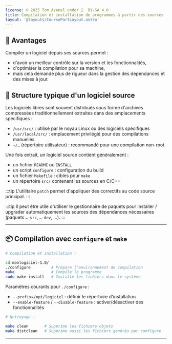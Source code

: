 ```yaml
---
license: © 2025 Tom Avenel under 󰵫  BY-SA 4.0
title: Compilation et installation de programmes à partir des sources
layout: '@layouts/CoursePartLayout.astro'
---
```


## 🌟 Avantages

Compiler un logiciel depuis ses sources permet :

- d'avoir un meilleur contrôle sur la version et les fonctionnalités,
- d'optimiser la compilation pour sa machine,
- mais cela demande plus de rigueur dans la gestion des dépendances et des mises à jour.

## 📁 Structure typique d'un logiciel source

Les logiciels libres sont souvent distribués sous forme d'archives compressées traditionnellement extraites dans des emplacements spécifiques :

- `/usr/src/` : utilisé par le noyau Linux ou des logiciels spécifiques
- `/usr/local/src/` : emplacement privilégié pour des compilations manuelles
- `~/…` (répertoire utilisateur) : recommandé pour une compilation non-root

Une fois extrait, un logiciel source contient généralement :

- un fichier `README` ou `INSTALL`
- un script `configure` : configuration du build
- un fichier `Makefile` : cibles pour `make`
- un répertoire `src/` contenant les sources en C/C++

:::tip
L'utilitaire `patch` permet d'appliquer des correctifs au code source principal.
:::

:::tip
Il peut être utile d'utiliser le gestionnaire de paquets pour installer / upgrader automatiquement les sources des dépendances nécessaires (paquets `…-src`, `…-dev`, …).
:::

---

## 📦 Compilation avec `configure` et `make`

```sh
# Compilation et installation :

cd monlogiciel-1.0/
./configure         # Prépare l'environnement de compilation
make                # Compile le programme
sudo make install   # Installe les fichiers dans le système
```

Paramètres courants pour `./configure` :

- `--prefix=/opt/logiciel` : définir le répertoire d'installation
- `--enable-feature` / `--disable-feature` : activer/désactiver des fonctionnalités

```sh
# Nettoyage :

make clean       # Supprime les fichiers objets
make distclean   # Supprime aussi les fichiers générés par configure
```

---

